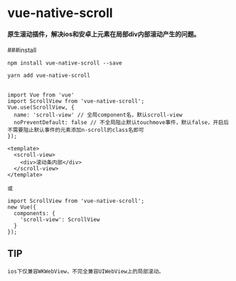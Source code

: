 # vue-native-scroll

#### 原生滚动插件，解决ios和安卓上元素在局部div内部滚动产生的问题。

###install
```
npm install vue-native-scroll --save

yarn add vue-native-scroll
```


##
```
import Vue from 'vue'
import ScrollView from 'vue-native-scroll';
Vue.use(ScrollView, {
  name: 'scroll-view' // 全局component名，默认scroll-view
  noPreventDefault: false // 不全局阻止默认touchmove事件，默认false，开启后不需要阻止默认事件的元素添加n-scroll的class名即可
});

<template>
  <scroll-view>
    <div>滚动条内部</div>
  </scroll-view>
</template>

或

import ScrollView from 'vue-native-scroll';
new Vue({
  components: {
    'scroll-view': ScrollView
  }
});
```

## TIP
```
ios下仅兼容WKWebView，不完全兼容UIWebView上的局部滚动。
```
